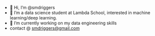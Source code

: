 - 👋 Hi, I’m @smdriggers
- 👀 I’m a data science student at Lambda School, interested in machine learning/deep learning.
- 🌱 I’m currently working on my data engineering skills
- contact @ smdriggers@gmail.com

<!---
smdriggers/smdriggers is a ✨ special ✨ repository because its `README.md` (this file) appears on your GitHub profile.
You can click the Preview link to take a look at your changes.
--->

